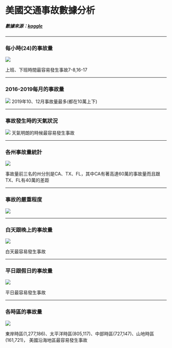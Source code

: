 # 美國交通事故數據分析
##### 數據來源：[kaggle](https://www.kaggle.com/sobhanmoosavi/us-accidents)
----

### 每小時(24)的事故量
![](https://i.imgur.com/g13ldbl.png)

上班、下班時間最容易發生事故7-8,16-17

----

### 2016-2019每月的事故量
![](https://i.imgur.com/yj4t0dz.png)
2019年10、12月事故量最多(都在10萬上下)

----

### 事故發生時的天氣狀況
![](https://i.imgur.com/o7XawzC.png)
天氣明朗的時候最容易發生事故

----

### 各州事故量統計
![](https://i.imgur.com/uth84OT.png)

事故量前三名的州分別是CA、TX、FL，其中CA有著高達60萬的事故量而且跟TX、FL有40萬的差距


----

### 事故的嚴重程度
![](https://i.imgur.com/zznwIOD.png)

----

### 白天跟晚上的事故量
![](https://i.imgur.com/tBp7g67.png)

白天最容易發生事故

----

### 平日跟假日的事故量
![](https://i.imgur.com/4yoFHg7.png)

平日最容易發生事故

----

### 各時區的事故量
![](https://i.imgur.com/MicmCcy.png)

東岸時區(1,277,186)、太平洋時區(805,117)、中部時區(727,147)、山地時區(161,721)，
美國沿海地區最容易發生事故
